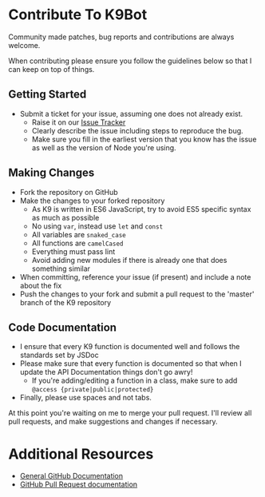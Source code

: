 # Contribute To K9Bot

Community made patches, bug reports and contributions are always welcome.

When contributing please ensure you follow the guidelines below so that I can keep on top of things.

## Getting Started

* Submit a ticket for your issue, assuming one does not already exist.
  * Raise it on our [Issue Tracker](https://github.com/Section214/K9Bot/issues)
  * Clearly describe the issue including steps to reproduce the bug.
  * Make sure you fill in the earliest version that you know has the issue as well as the version of Node you're using.

## Making Changes

* Fork the repository on GitHub
* Make the changes to your forked repository
  * As K9 is written in ES6 JavaScript, try to avoid ES5 specific syntax as much as possible
  * No using `var`, instead use `let` and `const`
  * All variables are `snaked_case`
  * All functions are `camelCased`
  * Everything must pass lint
  * Avoid adding new modules if there is already one that does something similar
* When committing, reference your issue (if present) and include a note about the fix
* Push the changes to your fork and submit a pull request to the 'master' branch of the K9 repository

## Code Documentation

* I ensure that every K9 function is documented well and follows the standards set by JSDoc
* Please make sure that every function is documented so that when I update the API Documentation things don't go awry!
   * If you're adding/editing a function in a class, make sure to add `@access {private|public|protected}`
* Finally, please use spaces and not tabs.

At this point you're waiting on me to merge your pull request. I'll review all pull requests, and make suggestions and changes if necessary.

# Additional Resources
* [General GitHub Documentation](https://help.github.com/)
* [GitHub Pull Request documentation](https://help.github.com/send-pull-requests/)
